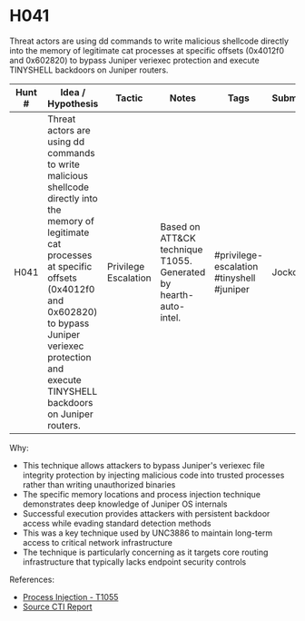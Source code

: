 # H041

Threat actors are using dd commands to write malicious shellcode directly into the memory of legitimate cat processes at specific offsets (0x4012f0 and 0x602820) to bypass Juniper veriexec protection and execute TINYSHELL backdoors on Juniper routers.

| Hunt # | Idea / Hypothesis | Tactic | Notes | Tags | Submitter |
|--------|------------------|---------|-------|------|-----------|
| H041 | Threat actors are using dd commands to write malicious shellcode directly into the memory of legitimate cat processes at specific offsets (0x4012f0 and 0x602820) to bypass Juniper veriexec protection and execute TINYSHELL backdoors on Juniper routers. | Privilege Escalation | Based on ATT&CK technique T1055. Generated by hearth-auto-intel. | #privilege-escalation #tinyshell #juniper | Jocko |

Why:
- This technique allows attackers to bypass Juniper's veriexec file integrity protection by injecting malicious code into trusted processes rather than writing unauthorized binaries
- The specific memory locations and process injection technique demonstrates deep knowledge of Juniper OS internals
- Successful execution provides attackers with persistent backdoor access while evading standard detection methods
- This was a key technique used by UNC3886 to maintain long-term access to critical network infrastructure
- The technique is particularly concerning as it targets core routing infrastructure that typically lacks endpoint security controls

References:
- [Process Injection - T1055](https://attack.mitre.org/techniques/T1055/)
- [Source CTI Report](https://cloud.google.com/blog/topics/threat-intelligence/china-nexus-espionage-targets-juniper-routers/)
